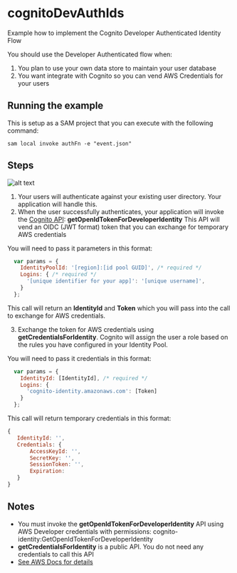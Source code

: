 # cognitoDevAuthIds
Example how to implement the Cognito Developer Authenticated Identity Flow

You should use the Developer Authenticated flow when:
1. You plan to use your own data store to maintain your user database
2. You want integrate with Cognito so you can vend AWS Credentials for your users

## Running the example

This is setup as a SAM project that you can execute with the following command:

```
sam local invoke authFn -e "event.json"
```

## Steps

![alt text](https://docs.aws.amazon.com/cognito/latest/developerguide/images/amazon-cognito-dev-auth-enhanced-flow.png "Flow")

1. Your users will authenticate against your existing user directory. Your application will handle this.
2. When the user successfully authenticates, your application will invoke the [Cognito API](https://docs.aws.amazon.com/cognitoidentity/latest/APIReference/API_GetOpenIdTokenForDeveloperIdentity.html): **getOpenIdTokenForDeveloperIdentity** 
This API will vend an OIDC (JWT format) token that you can exchange for temporary AWS credentials

You will need to pass it parameters in this format:

```js
  var params = {
    IdentityPoolId: '[region]:[id pool GUID]', /* required */
    Logins: { /* required */
      '[unique identifier for your app]': '[unique username]',
    }
  };
```
This call will return an **IdentityId** and **Token** which you will pass into the call to exchange for AWS credentials.

3. Exchange the token for AWS credentials using **getCredentialsForIdentity**. Cognito will assign the user a role based on the rules you have configured in your Identity Pool.

You will need to pass it credentials in this format:

```js
  var params = {
    IdentityId: [IdentityId], /* required */
    Logins: {
      'cognito-identity.amazonaws.com': [Token]
    }
  };
 ```
 
 This call will return temporary credentials in this format:
 
 ```js
 {
	IdentityId: '',
	Credentials: {
		AccessKeyId: '',
		SecretKey: '',
		SessionToken: '',
		Expiration: 
	}
}
```

## Notes
- You must invoke the **getOpenIdTokenForDeveloperIdentity** API using AWS Developer credentials with permissions: cognito-identity:GetOpenIdTokenForDeveloperIdentity
- **getCredentialsForIdentity** is a public API. You do not need any credentials to call this API
- [See AWS Docs for details](https://docs.aws.amazon.com/cognito/latest/developerguide/developer-authenticated-identities.html)

